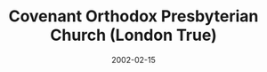 ---
date: &id001 2002-02-15
end_date: null
location:
  address: 10246 Glendon Drive
  city: London
  state: 'True'
minister:
- end: 2002-02-15
  name: John Ferguson
  start: 2000-01-01
  type: Evangelist
- end: null
  name: John Ferguson
  start: 2002-02-15
  type: Pastor
- end: 2015-01-01
  name: K. Dale Collison
  start: 2012-01-01
  type: Associate Pastor
ministers:
- John Ferguson
- John Ferguson
- K. Dale Collison
name: Covenant Orthodox Presbyterian Church
names:
- end: 2002-02-15
  name: Covenant Community Orthodox Presbyterian Chapel
  start: 1997-09-12
- end: null
  name: Covenant Orthodox Presbyterian Church
  start: 2002-02-15
origination_date: *id001
raw_data: "ON London\nCovenant Community Orthodox Presbyterian Chapel  (September\
  \ 12, 1997\u2013February 15, 2002)\nCovenant Orthodox Presbyterian Church (February\
  \ 15, 2002\u2013 )\n10246 Glendon Drive\nEvangelist: John Ferguson, 2000\u20132002\n\
  Pastor: John Ferguson, 2002\u2013\nAssoc. Pastor: K. Dale Collison, 2012\u201315"
received_from: null
states:
- 'True'
status:
  active: true
  end_date: null
  reason: null
  received_from: null
  withdrawal_to: null
title: Covenant Orthodox Presbyterian Church (London True)
year_established:
- 2002

---